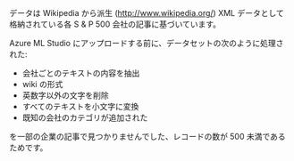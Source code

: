 データは Wikipedia から派生 (<a href="http://www.wikipedia.org/">http://www.wikipedia.org/</a>) XML データとして格納されている各 S & P 500 会社の記事に基づいています。<p></p>Azure ML Studio にアップロードする前に、データセットの次のように処理された:<ul><li>会社ごとのテキストの内容を抽出</li><li>wiki の形式</li><li>英数字以外の文字を削除</li><li>すべてのテキストを小文字に変換</li><li>既知の会社のカテゴリが追加された</li></ul><p> </p>を一部の企業の記事で見つかりませんでした、レコードの数が 500 未満であるためです。




